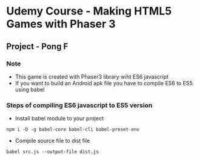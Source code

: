 # Udemy Course - Making HTML5 Games with Phaser 3
## Project - Pong F
### Note 
* This game is created with Phaser3 library wiht ES6 javascript
* If you want to build an Android apk file you have to compile ES6 to ES5 using babel
### Steps of compiling ES6 javascript to ES5 version
* Install babel module to your project 
```
npm i -D -g babel-core babel-cli babel-preset-env
```
* Compile source file to dist file
```
babel src.js --output-file dist.js
```
